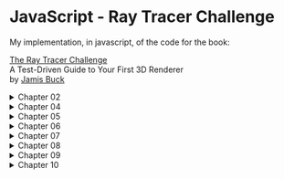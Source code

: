 # JavaScript - Ray Tracer Challenge

My implementation, in javascript, of the code for the book:

[The Ray Tracer Challenge](https://pragprog.com/book/jbtracer/the-ray-tracer-challenge)  
A Test-Driven Guide to Your First 3D Renderer  
by [Jamis Buck](https://github.com/jamis)

<details>
    <summary>Chapter 02</summary>
    <img src='./imgs/ch02.jpg' width='600'>
</details>
<details>
    <summary>Chapter 04</summary>
    <img src='./imgs/ch04.jpg' width='512'>
</details>
<details>
    <summary>Chapter 05</summary>
    <img src='./imgs/ch05.jpg' width='512'>
</details>
<details>
    <summary>Chapter 06</summary>
    <img src='./imgs/ch06.jpg' width='512'>
</details>
<details>
    <summary>Chapter 07</summary>
    <img src='./imgs/ch07.jpg'>
</details>
<details>
    <summary>Chapter 08</summary>
    <img src='./imgs/ch08.jpg'>
</details>
<details>
    <summary>Chapter 09</summary>
    <img src='./imgs/ch09.jpg'>
</details>
<details>
    <summary>Chapter 10</summary>
    <img src='./imgs/ch10.jpg'>
</details>

